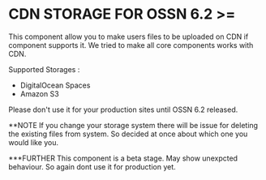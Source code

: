 CDN STORAGE FOR OSSN 6.2 >=
============================
This component allow you to make users files to be uploaded on CDN if component supports it. We tried to make all core components works with CDN. 

Supported Storages :

- DigitalOcean Spaces
- Amazon S3

Please don't use it for your production sites until OSSN 6.2 released.  

**NOTE
If you change your storage system there will be issue for deleting the existing files from system.  So decided at once about which one you would like you.  

***FURTHER
 This component is a beta stage. May show unexpcted behaviour. So again dont use it for production yet. 
